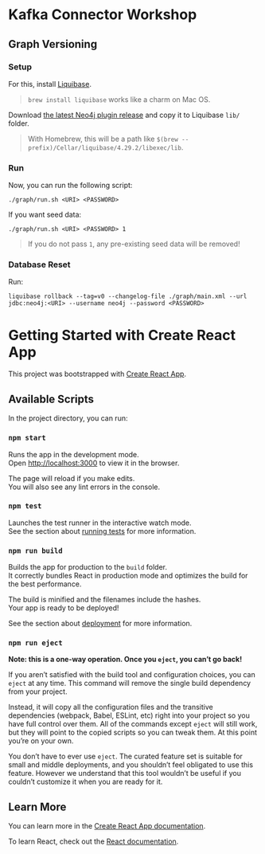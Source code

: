 # Kafka Connector Workshop

## Graph Versioning

### Setup

For this, install [Liquibase](https://www.liquibase.com/download).

> `brew install liquibase` works like a charm on Mac OS.

Download [the latest Neo4j plugin release](https://github.com/liquibase/liquibase-neo4j/releases/download/v4.29.2/liquibase-neo4j-4.29.2-full.jar) and copy it to Liquibase `lib/` folder.

> With Homebrew, this will be a path like `$(brew --prefix)/Cellar/liquibase/4.29.2/libexec/lib`.

### Run

Now, you can run the following script:

```
./graph/run.sh <URI> <PASSWORD>
```

If you want seed data:

```
./graph/run.sh <URI> <PASSWORD> 1
```

> If you do not pass `1`, any pre-existing seed data will be removed!

### Database Reset

Run:

```
liquibase rollback --tag=v0 --changelog-file ./graph/main.xml --url jdbc:neo4j:<URI> --username neo4j --password <PASSWORD>
```

# Getting Started with Create React App

This project was bootstrapped with [Create React App](https://github.com/facebook/create-react-app).

## Available Scripts

In the project directory, you can run:

### `npm start`

Runs the app in the development mode.\
Open [http://localhost:3000](http://localhost:3000) to view it in the browser.

The page will reload if you make edits.\
You will also see any lint errors in the console.

### `npm test`

Launches the test runner in the interactive watch mode.\
See the section about [running tests](https://facebook.github.io/create-react-app/docs/running-tests) for more information.

### `npm run build`

Builds the app for production to the `build` folder.\
It correctly bundles React in production mode and optimizes the build for the best performance.

The build is minified and the filenames include the hashes.\
Your app is ready to be deployed!

See the section about [deployment](https://facebook.github.io/create-react-app/docs/deployment) for more information.

### `npm run eject`

**Note: this is a one-way operation. Once you `eject`, you can’t go back!**

If you aren’t satisfied with the build tool and configuration choices, you can `eject` at any time. This command will remove the single build dependency from your project.

Instead, it will copy all the configuration files and the transitive dependencies (webpack, Babel, ESLint, etc) right into your project so you have full control over them. All of the commands except `eject` will still work, but they will point to the copied scripts so you can tweak them. At this point you’re on your own.

You don’t have to ever use `eject`. The curated feature set is suitable for small and middle deployments, and you shouldn’t feel obligated to use this feature. However we understand that this tool wouldn’t be useful if you couldn’t customize it when you are ready for it.

## Learn More

You can learn more in the [Create React App documentation](https://facebook.github.io/create-react-app/docs/getting-started).

To learn React, check out the [React documentation](https://reactjs.org/).
